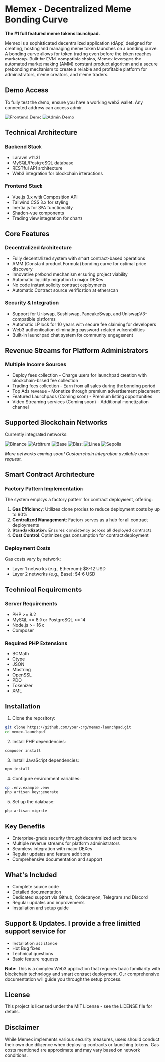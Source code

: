 # Memex - Decentralized Meme Bonding Curve

**The #1 full featured meme tokens launchpad.**

Memex is a sophisticated decentralized application (dApp) designed for creating, hosting and managing meme token launches on a bonding curve. A bonding curve allows for token trading even before the token reaches marketcap. Built for EVM-compatible chains, Memex leverages the automated market making (AMM) constant product algorithm and a secure prebonding mechanism to create a reliable and profitable platform for administrators, meme creators, and meme traders.

## Demo Access

To fully test the demo, ensure you have a working web3 wallet. Any connected address can access admin.

[![Frontend Demo](https://cdn.scriptoshi.com/envato/frontend-demo.jpg)](https://memex.scriptoshi.com)
[![Admin Demo](https://cdn.scriptoshi.com/envato/admin-demo.jpg)](https://memex.scriptoshi.com/admin)

## Technical Architecture

### Backend Stack

-   Laravel v11.31
-   MySQL/PostgreSQL database
-   RESTful API architecture
-   Web3 integration for blockchain interactions

### Frontend Stack

-   Vue.js 3.x with Composition API
-   Tailwind CSS 3.x for styling
-   Inertia.js for SPA functionality
-   Shadcn-vue components
-   Trading view integration for charts

## Core Features

### Decentralized Architecture

-   Fully decentralized system with smart contract-based operations
-   AMM (Constant product Formula) bonding curve for optimal price discovery
-   Innovative prebond mechanism ensuring project viability
-   Automatic liquidity migration to major DEXes
-   No code instant solidity contract deployments
-   Automatic Contract source verification at etherscan

### Security & Integration

-   Support for Uniswap, Sushiswap, PancakeSwap, and UniswapV3-compatible platforms
-   Automatic LP lock for 10 years with secure fee claiming for developers
-   Web3 authentication eliminating password-related vulnerabilities
-   Built-in launchpad chat system for community engagement

## Revenue Streams for Platform Administrators

### Multiple Income Sources

-   Deploy fees collection - Charge users for launchpad creation with blockchain-based fee collection
-   Trading fees collection - Earn from all sales during the bonding period
-   Top Ads revenue - Monetize through premium advertisement placement
-   Featured Launchpads (Coming soon) - Premium listing opportunities
-   Video Streaming services (Coming soon) - Additional monetization channel

## Supported Blockchain Networks

Currently integrated networks:

![Binance](https://cdn.scriptoshi.com/envato/binance.jpg)
![Arbitrum](https://cdn.scriptoshi.com/envato/arbitrum.jpg)
![Base](https://cdn.scriptoshi.com/envato/base.jpg)
![Blast](https://cdn.scriptoshi.com/envato/blast.jpg)
![Linea](https://cdn.scriptoshi.com/envato/linea.jpg)
![Sepolia](https://cdn.scriptoshi.com/envato/sepolia.jpg)

_More networks coming soon! Custom chain integration available upon request._

## Smart Contract Architecture

### Factory Pattern Implementation

The system employs a factory pattern for contract deployment, offering:

1. **Gas Efficiency**: Utilizes clone proxies to reduce deployment costs by up to 60%
2. **Centralized Management**: Factory serves as a hub for all contract deployments
3. **Standardization**: Ensures consistency across all deployed contracts
4. **Cost Control**: Optimizes gas consumption for contract deployment

### Deployment Costs

Gas costs vary by network:

-   Layer 1 networks (e.g., Ethereum): $8-12 USD
-   Layer 2 networks (e.g., Base): $4-6 USD

## Technical Requirements

### Server Requirements

-   PHP >= 8.2
-   MySQL >= 8.0 or PostgreSQL >= 14
-   Node.js >= 16.x
-   Composer

### Required PHP Extensions

-   BCMath
-   Ctype
-   JSON
-   Mbstring
-   OpenSSL
-   PDO
-   Tokenizer
-   XML

## Installation

1. Clone the repository:

```bash
git clone https://github.com/your-org/memex-launchpad.git
cd memex-launchpad
```

2. Install PHP dependencies:

```bash
composer install
```

3. Install JavaScript dependencies:

```bash
npm install
```

4. Configure environment variables:

```bash
cp .env.example .env
php artisan key:generate
```

5. Set up the database:

```bash
php artisan migrate
```

## Key Benefits

-   Enterprise-grade security through decentralized architecture
-   Multiple revenue streams for platform administrators
-   Seamless integration with major DEXes
-   Regular updates and feature additions
-   Comprehensive documentation and support

## What's Included

-   Complete source code
-   Detailed documentation
-   Dedicated support via Github, Codecanyon, Telegram and Discord
-   Regular updates and improvements
-   Installation and setup guide

## Support & Updates. I provide a free limitted support service for

-   Installation assistance
-   Hot Bug fixes
-   Technical questions
-   Basic feature requests

**Note:** This is a complex Web3 application that requires basic familiarity with blockchain technology and smart contract deployment. Our comprehensive documentation will guide you through the setup process.

## License

This project is licensed under the MIT License - see the LICENSE file for details.

## Disclaimer

While Memex implements various security measures, users should conduct their own due diligence when deploying contracts or launching tokens. Gas costs mentioned are approximate and may vary based on network conditions.
